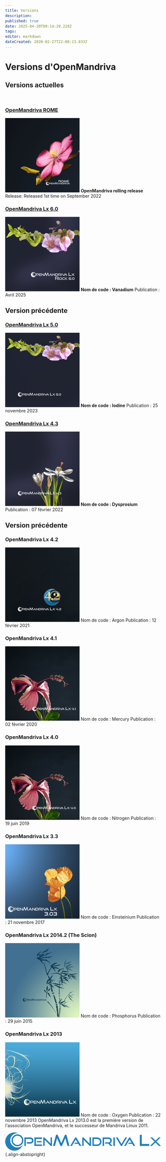 ```yaml
---
title: Versions
description: 
published: true
date: 2025-04-20T09:14:29.228Z
tags: 
editor: markdown
dateCreated: 2020-02-27T22:08:23.833Z
---
```


# Versions d'OpenMandriva

## Versions actuelles
<br>

### [OpenMandriva ROME](/distribution/releases/rome)
![omlx-rome-240px.jpg](/images/omlx-rome-240px.jpg)
**OpenMandriva rolling release**
Release: Released 1st time on September 2022
<br>


### [OpenMandriva Lx 6.0](/distribution/releases/omlx60/)
![omlx6.0-240px.png](/images/omlx6.0-240px.png)
**Nom de code : Vanadium**
Publication : Avril 2025
<br>

## Version précédente

### [OpenMandriva Lx 5.0](/distribution/releases/omlx50/)
![omlx5.0-240px.png](/images/omlx5.0-240px.png)
**Nom de code : Iodine**
Publication : 25 novembre 2023
<br>

### [OpenMandriva Lx 4.3](/distribution/releases/omlx43/)
![omlx4.3-240px.png](/images/omlx4.3-240px.png)
**Nom de code : Dysprosium**
Publication : 07 février 2022
<br>

## Version précédente

### OpenMandriva Lx 4.2
![omlx4.2-240px.png](/images/omlx4.2-240px.png)
Nom de code : Argon
Publication : 12 février 2021
<br>

### OpenMandriva Lx 4.1
![omlx4.1-240px.png](/images/omlx4.1-240px.png)
Nom de code : Mercury
Publication : 02 février 2020
<br>

### OpenMandriva Lx 4.0
![omlx4.0-240px.jpg](/images/omlx4.0-240px.jpg)
Nom de code : Nitrogen
Publication : 19 juin 2019
<br>

### OpenMandriva Lx 3.3
![omlx3.3-240px.png](/images/omlx3.3-240px.png)
Nom de code : Einsteinium
Publication : 21 novembre 2017
<br>

### OpenMandriva Lx 2014.2 (The Scion)
![omlx2014-240px.png](/images/omlx2014-240px.png)
Nom de code : Phosphorus
Publication : 29 juin 2015
<br>

### OpenMandriva Lx 2013
![omlx2013-240px.png](/images/omlx2013-240px.png)
Nom de code : Oxygen
Publication : 22 novembre 2013
OpenMandriva Lx 2013.0 est la première version de l'association OpenMandriva, et le successeur de Mandriva Linux 2011.
<br>

![header-tr-omlx.svg](/assets/header-tr-omlx.svg){.align-abstopright}
